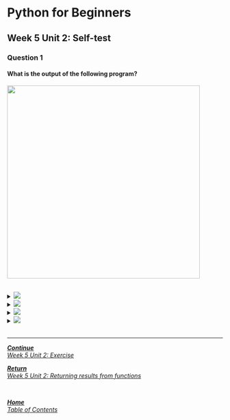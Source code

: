 # Python for Beginners

## Week 5 Unit 2: Self-test

### Question 1

#### What is the output of the following program?

<img src=selftest/week5_unit2_f1.png width="450"><br><br>

<details>
	<summary><img src=selftest/week5_unit2_f1.1.png></summary>
	<img  src="selftest/cross.png" width="25">
</details>


<details>
	<summary><img src=selftest/week5_unit2_f1.2.png></summary>
	<img  src="selftest/cross.png" width="25">
</details>


<details>
	<summary><img src=selftest/week5_unit2_f1.3.png></summary>
	<img  src="selftest/cross.png" width="25">
</details>


<details>
	<summary><img src=selftest/week5_unit2_f1.4.png></summary>
	<img  src="selftest/check.png" width="25">
</details>




<br>

---

[***Continue*** <br> *Week 5 Unit 2: Exercise*](week5_unit2_exercise.md)

[***Return*** <br> *Week 5 Unit 2: Returning results from functions*](week5_unit2_return_results.md)

<br>

[***Home*** <br>*Table of Contents*](home.md)